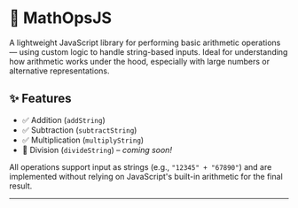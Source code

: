 # 🧮 MathOpsJS

A lightweight JavaScript library for performing basic arithmetic operations — using custom logic to handle string-based inputs. Ideal for understanding how arithmetic works under the hood, especially with large numbers or alternative representations.

## ✨ Features

- ✅ Addition (`addString`)
- ✅ Subtraction (`subtractString`)
- ✅ Multiplication (`multiplyString`)
- 🚧 Division (`divideString`) – *coming soon!*

All operations support input as strings (e.g., `"12345" + "67890"`) and are implemented without relying on JavaScript's built-in arithmetic for the final result.

---
